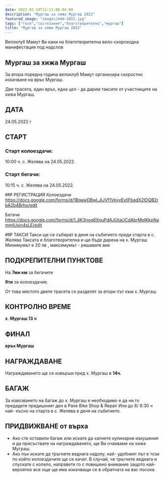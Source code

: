```yaml
---
date: 2022-02-19T11:11:08-04:00
description: "Мургаш за хижа Мургаш 2022"
featured_image: "images/m4m-2022.jpg"
tags: ["race","състезание","благотворително","мургаш"]
title: "Мургаш за хижа Мургаш 2022"
---
```


Велоклуб Мамут Ви кани на
благотворителна вело-скороходна манифестация под надслов

## **Мургаш за хижа Мургаш**

За втора поредна година велоклуб Мамут организира скоростно изкачване на връх Мургаш.

Две трасета, един връх, една цел - да дарим таксите от участниците на хижа Мургаш.

## ДАТА

24.05.2022 г

## СТАРТ
### Старт колоездачи:
10:00 ч. с. Желява на 24.05.2022.
### Старт бегачи:
10:15 ч. с. Желява на 24.05.2022.

#№ РЕГИСТРАЦИЯ
Колоездачи https://docs.google.com/forms/d/1BqawDBwLJIJVf1VevvExIlFbadX2IDQB2rbA2b4Brho/edit

Бегачи https://docs.google.com/forms/d/1_4K3noq6XnuPdAJUtaUCdAbrMpIKkpNammIUsin4sLE/edit

#№ ТАКСИ
Такси ще се събират в деня на събитието преди старта в с. Желява
Таксата е благотворителна и ще бъде дарена на х. Мургаш
Минимумът е 20 лв , максимумът - решавате вие

## ПОДКРЕПИТЕЛНИ ПУНКТОВЕ
На 
**7ми км** за бегачите

**9ти** за колоездачие. 

От това мястото двете трасета се разделят за втори път към х. Мургаш

## КОНТРОЛНО ВРЕМЕ
**х. Мургаш 13 ч**

## ФИНАЛ
**връх Мургаш**

## НАГРАЖДАВАНЕ
Награждаването ще се извърши пред х. Мургаш в **14ч.**

## БАГАЖ
За извозването на багаж до х. Мургаш е
необходимо е да ни го предадете
предишният ден в Pave Bike Shop & Repair
Или до 8/ 8:30 ч най- късно на старта в с. Желява в деня на събитието.

## ПРИДВИЖВАНЕ от върха
- Ако сте оставили багаж или искате да хапнете кулинарни изкушения и да присъствате на награждаването, ще Ви очакваме на хижа Муграш.
- Ако пък искате да тръгнете веднага надолу, най- удобният път е този по който колоездачите ще се качат. В случай, че тръгнете веднага и спускате с колело, направете го с повишено внимание защото най- вероятно все още ще има изкачващи се в обратната на вас посока.
